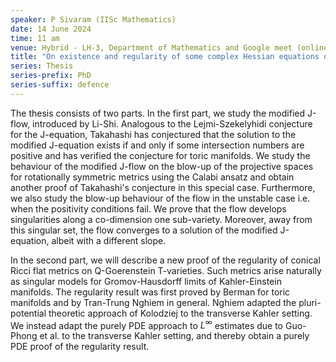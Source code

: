 ```yaml
---
speaker: P Sivaram (IISc Mathematics)
date: 14 June 2024
time: 11 am
venue: Hybrid - LH-3, Department of Mathematics and Google meet (online) 
title: "On existence and regularity of some complex Hessian equations on Kahler and transverse Kahler manifolds."
series: Thesis
series-prefix: PhD
series-suffix: defence
---
```


The thesis consists of two parts. In the first part, we study the modified J-flow, introduced by Li-Shi. Analogous to the Lejmi-Szekelyhidi
conjecture for the J-equation, Takahashi has conjectured that the solution to the modified J-equation exists if and only if some 
intersection numbers are positive and has verified the conjecture for toric manifolds. We study the behaviour of the modified J-flow on 
the blow-up of the projective spaces for rotationally symmetric metrics using the Calabi ansatz and obtain another proof of Takahashi's 
conjecture in this special case. Furthermore, we also study the blow-up behaviour of the flow in the unstable case i.e. when the positivity
conditions fail. We prove that the flow develops singularities along a co-dimension one sub-variety. Moreover, away from this singular set,
the flow converges to a solution of the modified J-equation, albeit with a different slope. 

      
In the second part, we will describe a new proof of the regularity of conical Ricci flat metrics on Q-Goerenstein T-varieties. 
Such metrics arise naturally as singular models for Gromov-Hausdorff limits of Kahler-Einstein manifolds. The regularity result was first 
proved by Berman for toric manifolds and by Tran-Trung Nghiem in general. Nghiem adapted the pluri-potential theoretic approach of 
Kolodziej to the transverse Kahler setting. We instead adapt the purely PDE approach to $L^\infty$ estimates due to Guo-Phong et al. 
to the transverse Kahler setting, and thereby obtain a purely PDE proof of the regularity result. 
